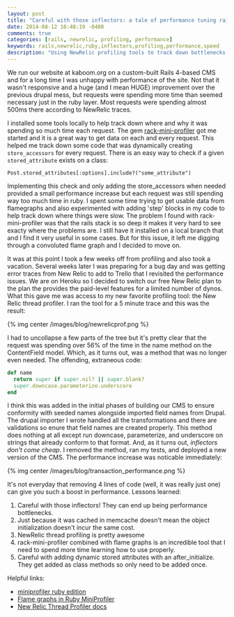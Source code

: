 ```yaml
---
layout: post
title: "Careful with those inflectors: a tale of performance tuning rails"
date: 2014-08-12 16:48:19 -0400
comments: true
categories: [rails, newrelic, profiling, performance]
keywords: rails,newrelic,ruby,inflectors,profiling,performance,speed
description: "Using NewRelic profiling tools to track down bottlenecks in a rails application"
---
```

We run our website at kaboom.org on a custom-built Rails 4-based CMS and for a long
time I was unhappy with performance of the site. Not that it wasn't responsive and
a huge (and I mean HUGE) improvement over the previous drupal mess, but requests
were spending more time than seemed necessary just in the ruby layer. Most requests were spending
almost 500ms there according to NewRelic traces.

I installed some tools locally to help track down where and why it was spending
so much time each request. The gem [rack-mini-profiler](https://github.com/MiniProfiler/rack-mini-profiler) got me started and it is
a great way to get data on each and every request.
This helped me track down some code that was dynamically creating ```store_accessors``` for every request. There is an easy way to check if a
given ```stored_attribute``` exists on a class:

```
Post.stored_attributes[:options].include?("some_attribute")
```

Implementing this check and only adding the store_accessors when needed
provided a small performance increase but each request was still spending way
too much time in ruby. I spent some time trying to get usable data from
flamegraphs and also experimented with adding 'step' blocks in my code to help
track down where things were slow. The problem I found with rack-mini-profiler
was that the rails stack is so deep it makes it very hard to see exacty where
the problems are. I still have it installed on a local branch that and I find
it very useful in some cases. But for this issue, it left me digging through a
convoluted flame graph and I decided to move on.

It was at this point I took a few weeks off from profiling and also took a
vacation. Several weeks later I was preparing for a bug day and was getting
error traces from New Relic to add to Trello that I revisited the performance
issues.  We are on Heroku so I decided to switch our free New Relic plan to the
plan the provides the paid-level features for a limited number of dynos. What
this gave me was access to my new favorite profiling tool: the New Relic thread
profiler. I ran the tool for a 5 minute trace and this was the result:

{% img center /images/blog/newrelicprof.png %}

I had to uncollapse a few parts of the tree but it's pretty clear that the
request was spending over 56% of the time in the name method on the
ContentField model. Which, as it turns out, was a method that was no longer
even needed.
The offending, extraneous code:

```ruby
def name
  return super if super.nil? || super.blank?
  super.downcase.parameterize.underscore
end
```

I think this was added in the initial phases of building our CMS to ensure
conformity with seeded names alongside imported field names from Drupal. The
drupal importer I wrote handled all the transformations and there are
validations so enure that field names are created properly. This method does
nothing at all except run downcase, parameterize, and underscore on strings
that already conform to that format. And, as it turns out, *inflectors don't
come cheap*. I removed the method, ran my tests, and deployed a new version of
the CMS. The performance increase was noticable immediately:

{% img center /images/blog/transaction_performance.png %}

It's not everyday that removing 4 lines of code (well, it was really just one) can give you such a boost in performance. Lessons learned:

1. Careful with those inflectors! They can end up being performance bottlenecks.
2. Just because it was cached in memcache doesn't mean the object initialization doesn't incur the same cost.
3. NewRelic thread profiling is pretty awesome
4. rack-mini-profiler combined with flame graphs is an incredible tool that I need to spend more time learning how to use properly.
5. Careful with adding dynamic stored attributes with an after_initialize. They get added as class methods so only need to be added once.

Helpful links:

* [miniprofiler ruby edition](http://samsaffron.com/archive/2012/07/12/miniprofiler-ruby-edition)
* [Flame graphs in Ruby MiniProfiler](http://samsaffron.com/archive/2013/03/19/flame-graphs-in-ruby-miniprofiler)
* [New Relic Thread Profiler docs](https://docs.newrelic.com/docs/apm/applications-menu/events/thread-profiler-dashboard)

